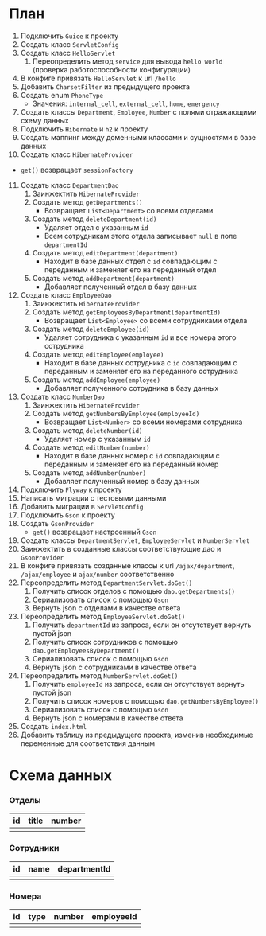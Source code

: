 # План
1. Подключить `Guice` к проекту
2. Создать класс `ServletConfig`
3. Создать класс `HelloServlet`
   1. Переопределить метод `service` для вывода `hello world` (проверка работоспособности конфигурации)
4. В конфиге привязать `HelloServlet` к url `/hello`
5. Добавить `CharsetFilter` из предыдущего проекта
6. Создать enum `PhoneType`
   * Значения: `internal_cell`, `external_cell`, `home`, `emergency`
7. Создать классы `Department`, `Employee`, `Number` с полями отражающими схему данных
8. Подключить `Hibernate` и `h2` к проекту
9. Создать маппинг между доменными классами и сущностями в базе данных
10. Создать класс `HibernateProvider`
   * `get()` возвращает `sessionFactory`
11. Создать класс `DepartmentDao`
    1.  Заинжектить `HibernateProvider`
    2.  Создать метод `getDepartments()`
        * Возвращает `List<Department>` со всеми отделами
    3.  Создать метод `deleteDepartment(id)`
        * Удаляет отдел с указанным `id`
        * Всем сотрудникам этого отдела записывает `null` в поле `departmentId`
    4.  Создать метод `editDepartment(department)`
        * Находит в базе данных отдел с `id` совпадающим с переданным и заменяет его на переданный отдел
    5.  Создать метод `addDepartment(department)`
        * Добавляет полученный отдел в базу данных
12. Создать класс `EmployeeDao`
    1. Заинжектить `HibernateProvider`
    2. Создать метод `getEmployeesByDepartment(departmentId)`
       * Возвращает `List<Employee>` со всеми сотрудниками отдела
    3. Создать метод `deleteEmployee(id)`
       * Удаляет сотрудника с указанным `id` и все номера этого сотрудника
    4. Создать метод `editEmployee(employee)`
       * Находит в базе данных сотрудника с `id` совпадающим с переданным и заменяет его на переданного сотрудника 
    5. Создать метод `addEmployee(employee)`
       * Добавляет полученного сотрудника в базу данных
13. Создать класс `NumberDao`
    1. Заинжектить `HibernateProvider`
    2. Создать метод `getNumbersByEmployee(employeeId)`
       * Возвращает `List<Number>` со всеми номерами сотрудника
    3. Создать метод `deleteNumber(id)`
       * Удаляет номер с указанным `id`
    4. Создать метод `editNumber(number)`
       * Находит в базе данных номер с `id` совпадающим с переданным и заменяет его на переданный номер
    5. Создать метод `addNumber(number)`
       * Добавляет полученный номер в базу данных
14. Подключить `Flyway` к проекту
15. Написать миграции с тестовыми данными
16. Добавить миграции в `ServletConfig`
17. Подключить `Gson` к проекту
18. Создать `GsonProvider`
    * `get()` возвращает настроенный `Gson`
19. Создать классы `DepartmentServlet`, `EmployeeServlet` и `NumberServlet`
20. Заинжектить в созданные классы соответствующие дао и `GsonProvider`
21. В конфиге привязать созданные классы к url `/ajax/department`, `/ajax/employee` и `ajax/number` соответственно
22. Переопределить метод `DepartmentServlet.doGet()`
    1. Получить список отделов с помощью `dao.getDepartments()`
    2. Сериализовать список с помощью `Gson`
    3. Вернуть json с отделами в качестве ответа
23. Переопределить метод `EmployeeServlet.doGet()`
    1. Получить `departmentId` из запроса, если он отсутствует вернуть пустой json
    2. Получить список сотрудников с помощью `dao.getEmployeesByDepartment()`
    3. Сериализовать список с помощью `Gson`
    4. Вернуть json с сотрудниками в качестве ответа
24. Переопределить метод `NumberServlet.doGet()`
    1. Получить `employeeId` из запроса, если он отсутствует вернуть пустой json
    2. Получить список номеров с помощью `dao.getNumbersByEmployee()`
    3. Сериализовать список с помощью `Gson`
    4. Вернуть json с номерами в качестве ответа
25. Создать `index.html`
26. Добавить таблицу из предыдущего проекта, изменив необходимые переменные для соответствия данным


# Схема данных
### Отделы
| id  | title | number |
| --- | ----- | ------ |
|     |       |        |

### Сотрудники
| id  | name | departmentId |
| --- | ---- | ------------ |
|     |      |              |

### Номера
| id  | type | number | employeeId |
| --- | ---- | ------ | ---------- |
|     |      |        |            |

